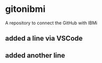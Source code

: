 # gitonibmi
A repository to connect the GitHub with IBMi

## added  a line via VSCode


## added another line